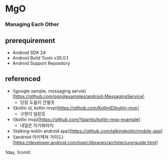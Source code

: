 # MgO
### Managing Each Other

## prerequirement
* Android SDK 24
* Android Build Tools v26.0.1
* Android Support Repository


## referenced
* !(google sample, msssaging servie)[https://github.com/googlesamples/android-MessagingService]
  * 당장 도움이 안될듯
* !(kotlin id, kotlin mvp)[https://github.com/KotlinID/kotlin-mvp]
  * 구현이 덜된듯
* !(kotlin mvp)[https://github.com/Yalantis/kotlin-mvp-example]
  * 내일은 이거봐야지
* !(talking-kotlin android app)[https://github.com/talkingkotlin/mobile-app]
* !(android 아키텍쳐 가이드)[https://developer.android.com/topic/libraries/architecture/guide.html]



1day, 1comit.
